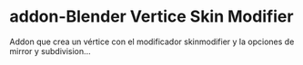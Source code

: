 # addon-Blender Vertice Skin Modifier

Addon que crea un vértice con el modificador skinmodifier y la 
opciones de mirror y subdivision…
